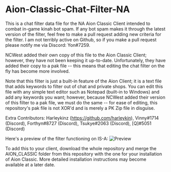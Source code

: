 # Aion-Classic-Chat-Filter-NA

This is a chat filter data file for the NA Aion Classic Client intended to combat in-game kinah bot spam. If any bot spam makes it through the latest version of the filter, feel free to make a pull request adding new criteria for the filter. I am not terribly active on Github, so if you make a pull request please notify me via Discord: Yon#7259.

NCWest added their own copy of this file to the Aion Classic Client; however, they have not been keeping it up-to-date. Unfortunately, they have added their copy to a pak file -- this means that editing the chat filter on the fly has become more involved.

Note that this filter is just a built-in feature of the Aion Client; it is a text file that adds keywords to filter out of chat and private shops. You can edit this file with any simple text editor such as Notepad (built-in to Windows) and add any keywords you want; however, because NCWest added their version of this filter to a pak file, we must do the same -- for ease of editing, this repository's pak file is not XOR'd and is merely a PK Zip file in disguise.

Extra Contributors:
  Harleykinz (https://github.com/harleykin),
  Vinny#1714 (Discord),
  Forthyn#8727 (Discord),
  Tsukye#2063 (Discord),
  [Q]#5051 (Discord)

Here's a preview of the filter functioning on IS-A:
![Preview](https://user-images.githubusercontent.com/59666778/123615428-25067080-d7ba-11eb-99ca-f987b735c5d0.png)

To add this to your client, download the whole repository and merge the AION_CLASSIC folder from this repository with the one for your installation of Aion Classic. More detailed installation instructions may become available at a later date.

